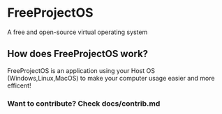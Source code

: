 # FreeProjectOS
A free and open-source virtual operating system
## How does FreeProjectOS work?
FreeProjectOS is an application using your Host OS (Windows,Linux,MacOS) to make your computer usage easier
and more efficent!

### Want to contribute? Check docs/contrib.md